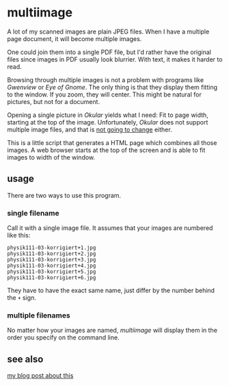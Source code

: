 # multiimage

A lot of my scanned images are plain JPEG files. When I have a multiple page document, it will become multiple images.

One could join them into a single PDF file, but I'd rather have the original files since images in PDF usually look blurrier. With text, it makes it harder to read.

Browsing through multiple images is not a problem with programs like *Gwenview* or *Eye of Gnome*. The only thing is that they display them fitting to the window. If you zoom, they will center. This might be natural for pictures, but not for a document.

Opening a single picture in *Okular* yields what I need: Fit to page width, starting at the top of the image. Unfortunately, *Okular* does not support multiple image files, and that is [not going to change](http://bugs.kde.org/show_bug.cgi?id=183102) either.

This is a little script that generates a HTML page which combines all those images. A web browser starts at the top of the screen and is able to fit images to width of the window.

## usage

There are two ways to use this program.

### single filename

Call it with a single image file. It assumes that your images are numbered like this:

	physik111-03-korrigiert+1.jpg
	physik111-03-korrigiert+2.jpg
	physik111-03-korrigiert+3.jpg
	physik111-03-korrigiert+4.jpg
	physik111-03-korrigiert+5.jpg
	physik111-03-korrigiert+6.jpg

They have to have the exact same name, just differ by the number behind the `+` sign.

### multiple filenames

No matter how your images are named, *multiimage* will display them in the order you specify on the command line.

## see also

[my blog post about this](http://www.martin-ueding.de/site/120115-multiimage.html)
